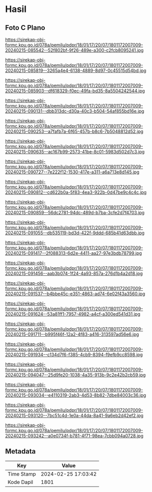 # Hasil

## Foto C Plano

https://sirekap-obj-formc.kpu.go.id/078a/pemilu/pdpr/18/01/17/20/07/1801172007009-20240215-085542--52f802bf-9f26-489e-a300-c2fcb8095241.jpg

https://sirekap-obj-formc.kpu.go.id/078a/pemilu/pdpr/18/01/17/20/07/1801172007009-20240215-085819--3265a4e4-6138-4889-8d97-0c45515d54bd.jpg

https://sirekap-obj-formc.kpu.go.id/078a/pemilu/pdpr/18/01/17/20/07/1801172007009-20240215-085903--df618329-f0ec-49fa-bd35-8a5504242544.jpg

https://sirekap-obj-formc.kpu.go.id/078a/pemilu/pdpr/18/01/17/20/07/1801172007009-20240215-090131--dbb313dc-d30a-40c3-b504-54af855bd16e.jpg

https://sirekap-obj-formc.kpu.go.id/078a/pemilu/pdpr/18/01/17/20/07/1801172007009-20240215-090253--a7fafb7a-6f65-457b-b8c6-7b5048812d52.jpg

https://sirekap-obj-formc.kpu.go.id/078a/pemilu/pdpr/18/01/17/20/07/1801172007009-20240215-090635--ac167b99-2573-41be-8c01-5983d502d7c3.jpg

https://sirekap-obj-formc.kpu.go.id/078a/pemilu/pdpr/18/01/17/20/07/1801172007009-20240215-090727--7e222f12-1530-417e-a311-a6a713e8d145.jpg

https://sirekap-obj-formc.kpu.go.id/078a/pemilu/pdpr/18/01/17/20/07/1801172007009-20240215-090812--cd622b0a-5f83-4ea3-922b-0d47be9c4c4c.jpg

https://sirekap-obj-formc.kpu.go.id/078a/pemilu/pdpr/18/01/17/20/07/1801172007009-20240215-090859--56dc2781-94dc-489d-b7ba-3cfe2d7f4703.jpg

https://sirekap-obj-formc.kpu.go.id/078a/pemilu/pdpr/18/01/17/20/07/1801172007009-20240215-091055--db535119-bd3d-422f-9ddd-685b41d63dbb.jpg

https://sirekap-obj-formc.kpu.go.id/078a/pemilu/pdpr/18/01/17/20/07/1801172007009-20240215-091417--2f088313-6d2e-4411-aa27-97e3bdb78799.jpg

https://sirekap-obj-formc.kpu.go.id/078a/pemilu/pdpr/18/01/17/20/07/1801172007009-20240215-091456--aab3b074-1f24-4a93-857a-276d1b4a2d18.jpg

https://sirekap-obj-formc.kpu.go.id/078a/pemilu/pdpr/18/01/17/20/07/1801172007009-20240215-091537--b4bbe45c-e351-4863-ad74-6e02f43a3560.jpg

https://sirekap-obj-formc.kpu.go.id/078a/pemilu/pdpr/18/01/17/20/07/1801172007009-20240215-091624--53a81ff1-7957-4982-a4cf-a300ed541d31.jpg

https://sirekap-obj-formc.kpu.go.id/078a/pemilu/pdpr/18/01/17/20/07/1801172007009-20240215-091711--b995f46f-12a2-4f83-a416-313597ad56e6.jpg

https://sirekap-obj-formc.kpu.go.id/078a/pemilu/pdpr/18/01/17/20/07/1801172007009-20240215-091934--c134d7f6-f385-4cb9-8394-f9efb9cc8598.jpg

https://sirekap-obj-formc.kpu.go.id/078a/pemilu/pdpr/18/01/17/20/07/1801172007009-20240215-094047--25d9fe20-1038-4a35-913b-9c2e42b2cb59.jpg

https://sirekap-obj-formc.kpu.go.id/078a/pemilu/pdpr/18/01/17/20/07/1801172007009-20240215-093034--e4110319-2ab3-4d53-8b82-7dbe84003c36.jpg

https://sirekap-obj-formc.kpu.go.id/078a/pemilu/pdpr/18/01/17/20/07/1801172007009-20240215-093120--7bc51c4d-1e0a-44da-8a41-9a6eb2d42ef2.jpg

https://sirekap-obj-formc.kpu.go.id/078a/pemilu/pdpr/18/01/17/20/07/1801172007009-20240215-093242--a0e0734f-b781-4f71-98ea-7cbb094a0728.jpg


## Metadata

| Key        | Value               |
| ---------- | ------------------- |
| Time Stamp | 2024-02-25 17:03:42 |
| Kode Dapil | 1801                |



